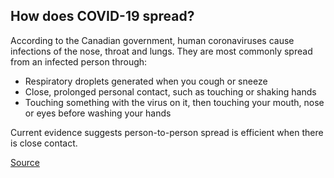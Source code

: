 ## How does COVID-19 spread?

According to the Canadian government, human coronaviruses cause infections of the nose, throat and lungs. They are most commonly spread from an infected person through:

- Respiratory droplets generated when you cough or sneeze
- Close, prolonged personal contact, such as touching or shaking hands
- Touching something with the virus on it, then touching your mouth, nose or eyes before washing your hands

Current evidence suggests person-to-person spread is efficient when there is close contact.

[Source](https://www.canada.ca/en/public-health/services/diseases/2019-novel-coronavirus-infection/prevention-risks.html)
